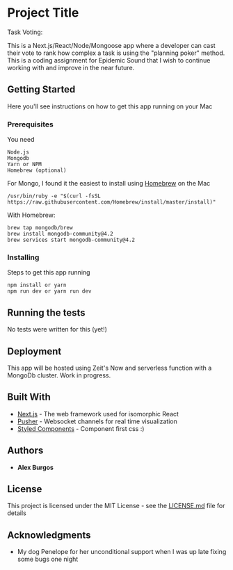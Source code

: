 # Project Title

Task Voting:

This is a Next.js/React/Node/Mongoose app where a developer can cast their vote to rank how complex a task is using the "planning poker" method. This is a coding assignment for Epidemic Sound that I wish to continue working with and improve in the near future.

## Getting Started
Here you'll see instructions on how to get this app running on your Mac

### Prerequisites

You need

```
Node.js
Mongodb
Yarn or NPM
Homebrew (optional)
```

For Mongo, I found it the easiest to install using [Homebrew](https://brew.sh/) on the Mac
```
/usr/bin/ruby -e "$(curl -fsSL https://raw.githubusercontent.com/Homebrew/install/master/install)"
```

With Homebrew: 
```
brew tap mongodb/brew
brew install mongodb-community@4.2
brew services start mongodb-community@4.2
```

### Installing

Steps to get this app running

```
npm install or yarn
npm run dev or yarn run dev
```

## Running the tests

No tests were written for this (yet!)


## Deployment

This app will be hosted using Zeit's Now and serverless function with a MongoDb cluster. Work in progress.

## Built With

* [Next.js](http://nextjs.org) - The web framework used for isomorphic React
* [Pusher](https://pusher.com//) - Websocket channels for real time visualization
* [Styled Components](https://styled-components.com) - Component first css :) 

## Authors

* **Alex Burgos** 

## License

This project is licensed under the MIT License - see the [LICENSE.md](LICENSE.md) file for details

## Acknowledgments

* My dog Penelope for her unconditional support when I was up late fixing some bugs one night
